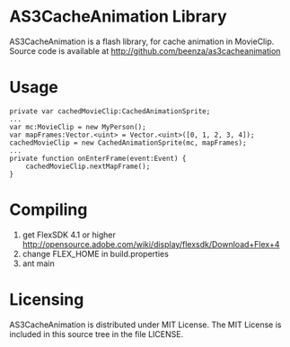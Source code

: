 AS3CacheAnimation Library
=========================

AS3CacheAnimation is a flash library, for cache animation in MovieClip.
Source code is available at http://github.com/beenza/as3cacheanimation

Usage
=====
	private var cachedMovieClip:CachedAnimationSprite;
	...
	var mc:MovieClip = new MyPerson();
	var mapFrames:Vector.<uint> = Vector.<uint>([0, 1, 2, 3, 4]);
	cachedMovieClip = new CachedAnimationSprite(mc, mapFrames);
	...
	private function onEnterFrame(event:Event) {
		cachedMovieClip.nextMapFrame();
	}

Compiling
=========
1. get FlexSDK 4.1 or higher http://opensource.adobe.com/wiki/display/flexsdk/Download+Flex+4
2. change FLEX_HOME in build.properties
3. ant main

Licensing
=========

AS3CacheAnimation is distributed under MIT License. The MIT License is included in this source tree in the file LICENSE.